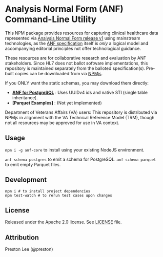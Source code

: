# Analysis Normal Form (ANF) Command-Line Utility

This NPM package provides resources for capturing clinical healthcare data represented via [Analysis Normal Form release v1](https://www.hl7.org/implement/standards/product_brief.cfm?product_id=523) using mainstream technologies, as the [ANF specification](https://github.com/HL7/ANF) itself is _only_ a logical model and accompanying editorial principles not offer technological guidance.

These resources are for collaborative research and evaluation by ANF stakeholders. Since HL7 does not ballot software implementations, this repository is maintained separately from the balloted specification(s). Pre-built copies can be downloaded from via [NPMjs](https://www.npmjs.com/package/anf-core).

If you ONLY want the static schemas, you may download them directly:

* **[ANF for PostgreSQL](./src/schema/anf-postgres-sti.sql)** : Uses UUIDv4 ids and native STI (single table inheritance).
* **[Parquet Examples]** : (Not yet implemented)

Department of Veterans Affairs (VA) users: This repository is distributed via NPMjs in alignment with the VA Technical Reference Model (TRM), though not all resources may be approved for use in VA context.

## Usage

`npm i -g anf-core` to install using your existing NodeJS environment.

`anf schema postgres` to emit a schema for PostgreSQL.
`anf schema parquet` to emit empty Parquet files.

## Development

```shell
npm i # to install project dependencies
npm test-watch # to rerun test cases upon changes
```

## License
Released under the Apache 2.0 license. See [LICENSE](LICENSE) file.

## Attribution
Preston Lee (@preston)

